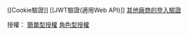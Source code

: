 [[Cookie驗證]]
[[JWT驗證(適用Web API)]]
[其他廠商的登入驗證](https://github.com/isdaviddong/HOL-DotNetCore/tree/master/Auth)

授權：
[簡單型授權](https://learn.microsoft.com/zh-tw/aspnet/core/security/authorization/simple?view=aspnetcore-7.0#use-the-authorize-attribute)
[角色型授權](https://learn.microsoft.com/zh-tw/aspnet/core/security/authorization/roles?view=aspnetcore-7.0#adding-role-checks)
